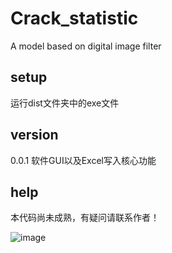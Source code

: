# Crack_statistic

 A model based on digital image filter
 

## setup

运行dist文件夹中的exe文件

## version

0.0.1 软件GUI以及Excel写入核心功能

## help

本代码尚未成熟，有疑问请联系作者！

![image](https://user-images.githubusercontent.com/38575700/187337044-4ebe2988-57e8-4f41-aeda-3e12ebd5d471.png)
